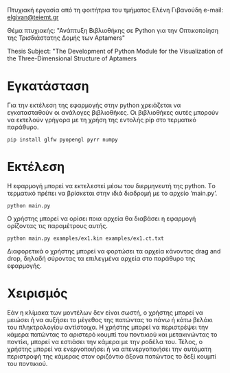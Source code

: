 Πτυχιακή εργασία από τη φοιτήτρια του τμήματος Ελένη Γιβανούδη e-mail: elgivan@teiemt.gr

Θέμα πτυχιακής: "Ανάπτυξη Βιβλιοθήκης σε Python για την Οπτικοποίηση της Τρισδιάστατης Δομής των Αptamers"

Thesis Subject: "The Development of Python Module for the Visualization of the Three-Dimensional Structure of Aptamers

# Εγκατάσταση
Για την εκτέλεση της εφαρμογής στην python χρειάζεται να εγκατασταθούν οι ανάλογες βιβλιοθήκες. Οι βιβλιοθήκες αυτές μπορούν να εκτελούν γρήγορα με τη χρήση της εντολής pip στο τερματικό παράθυρο.
```
pip install glfw pyopengl pyrr numpy
```

# Εκτέλεση
H εφαρμογή μπορεί να εκτελεστεί μέσω του διερμηνευτή της python. Tο τερματικό πρέπει να βρίσκεται στην ιδιά διαδρομή με το αρχείο ‘main.py’.
```
python main.py
```

Ο χρήστης μπορεί να ορίσει ποια αρχεία θα διαβάσει η εφαρμογή ορίζοντας τις παραμέτρους αυτής.
```
python main.py examples/ex1.kin examples/ex1.ct.txt
```
Διαφορετικά ο χρήστης μπορεί να φορτώσει τα αρχεία κάνοντας drag and drop, δηλαδή σύροντας τα επιλεγμένα αρχεία στο παράθυρο της εφαρμογής. 

# Χειρισμός
Εάν η κλίμακα των μοντέλων δεν είναι σωστή, ο χρήστης μπορεί να μειώσει ή να αυξήσει το μέγεθος της πατώντας το πάνω ή κάτω βελάκι του πληκτρολογίου αντίστοιχα.
Η χρήστης μπορεί να περιστρέψει την κάμερα πατώντας το αριστερό κουμπί του ποντικιού και μετακινώντας το ποντίκι, μπορεί να εστιάσει την κάμερα με την ροδέλα του.
Τέλος, ο χρήστης μπορεί να ενεργοποιήσει ή να απενεργοποιήσει την αυτόματη περιστροφή της κάμερας στον οριζόντιο άξονα πατώντας το δεξί κουμπί του ποντικιού. 

